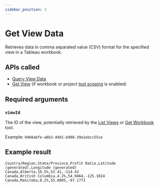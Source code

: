```yaml
---
sidebar_position: 3
---
```


# Get View Data

Retrieves data in comma separated value (CSV) format for the specified view in a Tableau workbook.

## APIs called

- [Query View Data](https://help.tableau.com/current/api/rest_api/en-us/REST/rest_api_ref_workbooks_and_views.htm#query_view_data)
- [Get View](https://help.tableau.com/current/api/rest_api/en-us/REST/rest_api_ref_workbooks_and_views.htm#get_view)
  (if workbook or project [tool scoping](../../configuration/mcp-config/tool-scoping.md) is enabled)

## Required arguments

### `viewId`

The ID of the view, potentially retrieved by the [List Views](list-views.md) or
[Get Workbook](../workbooks/get-workbook.md) tool.

Example: `9460abfe-a6b2-49d1-b998-39e1ebcc55ce`

## Example result

```
Country/Region,State/Province,Profit Ratio,Latitude (generated),Longitude (generated)
Canada,Alberta,19.5%,53.41,-114.42
Canada,British Columbia,4.2%,54.9464,-125.1024
Canada,Manitoba,8.2%,55.0085,-97.1771
```

